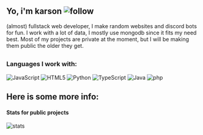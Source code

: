 ## Yo, i'm karson ![follow](https://img.shields.io/github/followers/kars0nn.svg?style=social&label=Follow&maxAge=2592000)
(almost) fullstack web developer, I make random websites and discord bots for fun. I work with a lot of data, I mostly use mongodb since it fits my need best. Most of my projects are private at the moment, but I will be making them public the older they get.
##
### Languages I work with:
![JavaScript](https://img.shields.io/badge/JavaScript-323330?style=for-the-badge&logo=javascript&logoColor=F7DF1E)
![HTML5](https://img.shields.io/badge/html5-%23E34F26.svg?style=for-the-badge&logo=html5&logoColor=white)
![Python](https://img.shields.io/badge/python-3670A0?style=for-the-badge&logo=python&logoColor=ffdd54)
![TypeScript](https://img.shields.io/badge/typescript-%23007ACC.svg?style=for-the-badge&logo=typescript&logoColor=white)
![Java](https://img.shields.io/badge/java-%23ED8B00.svg?style=for-the-badge&logo=java&logoColor=white)
![php](https://img.shields.io/badge/PHP-777BB4?style=for-the-badge&logo=php&logoColor=white)
## Here is some more info:
#### Stats for public projects
![stats](	https://github-readme-stats.vercel.app/api?username=kars0nn&theme=blue-green)
##
